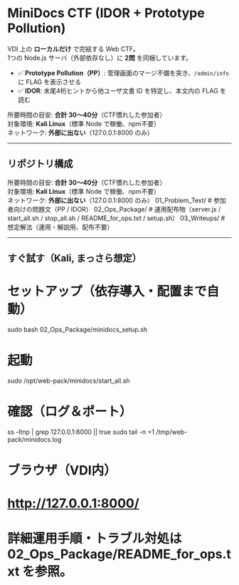 # MiniDocs CTF (IDOR + Prototype Pollution)

VDI 上の **ローカルだけ** で完結する Web CTF。  
1つの Node.js サーバ（外部依存なし）に **2問** を同梱しています。

- ✅ **Prototype Pollution（PP）**: 管理画面のマージ不備を突き、`/admin/info` に FLAG を表示させる  
- ✅ **IDOR**: 末尾4桁ヒントから他ユーザ文書 ID を特定し、本文内の FLAG を読む

所要時間の目安: **合計 30〜40分**（CTF慣れした参加者）  
対象環境: **Kali Linux**（標準 Node で稼働、npm不要）  
ネットワーク: **外部に出ない**（127.0.0.1:8000 のみ）

---

## リポジトリ構成
所要時間の目安: **合計 30〜40分**（CTF慣れした参加者）  
対象環境: **Kali Linux**（標準 Node で稼働、npm不要）  
ネットワーク: **外部に出ない**（127.0.0.1:8000 のみ）
01_Problem_Text/ # 参加者向けの問題文（PP / IDOR）
02_Ops_Package/ # 運用配布物（server.js / start_all.sh / stop_all.sh / README_for_ops.txt / setup.sh）
03_Writeups/ # 想定解法（運用・解説用、配布不要）

---

## すぐ試す（Kali, まっさら想定）
# セットアップ（依存導入・配置まで自動）
sudo bash 02_Ops_Package/minidocs_setup.sh

# 起動
sudo /opt/web-pack/minidocs/start_all.sh

# 確認（ログ＆ポート）
ss -ltnp | grep 127.0.0.1:8000 || true
sudo tail -n +1 /tmp/web-pack/minidocs.log

# ブラウザ（VDI内）
# http://127.0.0.1:8000/
# 詳細運用手順・トラブル対処は 02_Ops_Package/README_for_ops.txt を参照。
